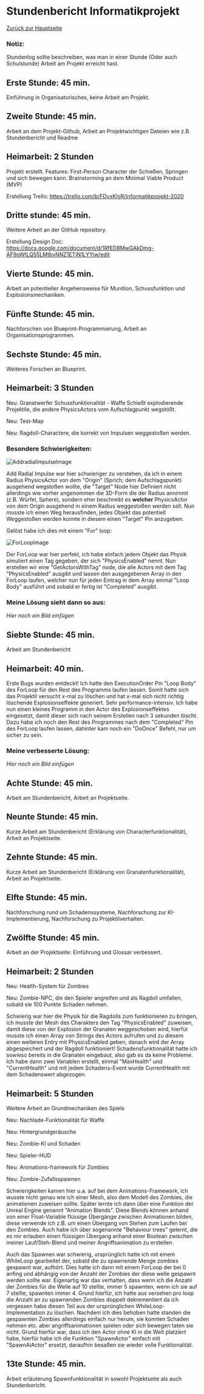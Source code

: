 # Stundenbericht Informatikprojekt

[Zurück zur Hauptseite](https://github.com/Felixzed/Informatikprojekt)

### Notiz:
Stundenlog sollte beschreiben, was man in einer Stunde (Oder auch Schulstunde) Arbeit am Projekt erreicht hast.

## Erste Stunde: 45 min.
Einführung in Organisatorisches, keine Arbeit am Projekt.

## Zweite Stunde: 45 min.
Arbeit an dem Projekt-Github, Arbeit an Projektwichtigen Dateien wie z.B. Stundenbericht und Readme

## Heimarbeit: 2 Stunden
Projekt erstellt.
Features: First-Person Character der Schießen, Springen und sich bewegen kann.
Brainstorming an dem Minimal Viable Product (MVP)

Erstellung Trello: https://trello.com/b/FDvxKhjR/informatikprojekt-2020

## Dritte stunde: 45 min.
Weitere Arbeit an der GitHub repository.

Erstellung Design Doc: https://docs.google.com/document/d/1RfED8MwGAkDmg-AF9oWtLQ55LMtbvNNZ1ETjN1LYYiw/edit

## Vierte Stunde: 45 min. 
Arbeit an potentieller Angehensweise für Munition, Schussfunktion und Explosionsmechaniken.

## Fünfte Stunde: 45 min.
Nachforschen von Blueprint-Programmierung, Arbeit an Organisationsprogrammen.

## Sechste Stunde: 45 min.
Weiteres Forschen an Blueprint.

## Heimarbeit: 3 Stunden
Neu: Granatwerfer Schussfunktionalität - Waffe Schießt explodierende Projektile, die andere PhysicsActors vom Aufschlagpunkt wegstößt.

Neu: Test-Map

Neu: Ragdoll-Charactere, die korrekt von Impulsen weggestoßen werden.

### Besondere Schwierigkeiten:

![AddradialImpulseImage](.images/UnrealEngineAddRadialImpulse.PNG)

Add Radial Impulse war hier schwieriger zu verstehen, da ich in einem Radius PhysicsActor von dem "Origin" (Sprich; dem Aufschlagspunkt) ausgehend wegstoßen wollte, die "Target" Node hier Definiert nicht allerdings wie vorher angenommen die 3D-Form die der Radius annimmt (z.B. Würfel, Sphere), sondern eher beschreibt es **welcher** PhysicsActor von dem Origin ausgehend in einem Radius weggestoßen werden soll. Nun musste ich einen Weg herausfinden, jedes Objekt das potentiell Weggestoßen werden konnte in diesem einen "Target" Pin anzugeben.

Gelöst habe ich dies mit einem "For" loop:

![ForLoopImage](.images/UnrealEngineForLoop.PNG)

Der ForLoop war hier perfekt, ich habe einfach jedem Objekt das Physik simuliert einen Tag gegeben, der sich "PhysicsEnabled" nennt. Nun erstellen wir eine "GetActorsWithTag" node, die alle Actors mit dem Tag "PhysicsEnabled" ausgibt und lassen den ausgegebenen Array in den ForLoop laufen, welcher nun für jeden Eintrag in dem Array einmal "Loop Body" ausführt und sobald er fertig ist "Completed" ausgibt.

### Meine Lösung sieht dann so aus:

*Hier noch ein Bild einfügen*

## Siebte Stunde: 45 min.
Arbeit am Stundenbericht

## Heimarbeit: 40 min.
Erste Bugs wurden entdeckt!
Ich hatte den ExecutionOrder Pin "Loop Body" des ForLoop für den Rest des Programms laufen lassen.
Somit hatte sich das Projektil versucht x-mal zu löschen und hat x-mal sich nicht richtig löschende Explosionseffekte generiert. Sehr performance-intensiv.
Ich habe nun einen kleines Programm in den Actor des Explosionseffektes eingesetzt, damit dieser sich nach seinem Erstellen nach 3 sekunden löscht. Dazu habe ich noch den Rest des Programmes nach dem "Completed" Pin des ForLoop laufen lassen, dahinter kam noch ein "DoOnce" Befehl, nur um sicher zu sein.


### Meine verbesserte Lösung:
*Hier noch ein Bild einfügen*

## Achte Stunde: 45 min.
Arbeit am Stundenbericht, Arbeit an Projektseite.

## Neunte Stunde: 45 min.
Kurze Arbeit am Stundenbericht (Erklärung von Characterfunktionalität), Arbeit an Projektseite.

## Zehnte Stunde: 45 min.
Kurze Arbeit am Stundenbericht (Erklärung von Granatenfunktionalität), Arbeit an Projektseite.

## Elfte Stunde: 45 min.
Nachforschung rund um Schadenssysteme, Nachforschung zur KI-Implementierung, Nachforschung zu Projektilverhalten.

## Zwölfte Stunde: 45 min.
Arbeit an der Projektseite: Einführung und Glossar verbessert.

## Heimarbeit: 2 Stunden

Neu: Health-System für Zombies

Neu: Zombie-NPC, die den Spieler angreifen und als Ragdoll umfallen, sobald sie 100 Punkte Schaden nehmen.

Schwierig war hier die Physik für die Ragdolls zum funktionieren zu bringen, ich musste der Mesh des Charakters den Tag "PhysicsEnabled" zuweisen, damit diese von der Explosion der Granaten weggeschoben wird, hierfür musste ich einen Array von Strings des Actors aufrufen und zu diesem einen weiteren Entry mit PhysicsEnabled geben, danach wird der Array abgespeichert und der Ragdoll funktioniert!
Schadensfunktionalität hatte ich sowieso bereits in die Granaten eingebaut, also gab es da keine Probleme. Ich habe dann zwei Variablen erstellt, einmal "MaxHealth" und "CurrentHealth" und mit jedem Schadens-Event wurde CurrentHealth mit dem Schadenswert abgezogen.

## Heimarbeit: 5 Stunden

Weitere Arbeit an Grundmechaniken des Spiels

Neu: Nachlade-Funktionalität für Waffe

Neu: Hintergrundgeräusche

Neu: Zombie-KI und Schaden

Neu: Spieler-HUD

Neu: Animations-framework für Zombies

Neu: Zombie-Zufallsspawnen


Schwierigkeiten kamen hier u.a. auf bei dem Animations-Framework, ich wusste nicht genau wie ich einer Mesh, also dem Modell des Zombies, die animationen zuweisen sollte. Später lernte ich dann über eine Funktion der Unreal Engine genannt "Animation Blends". Diese Blends können anhand von einer Float-Variable flüssige Übergänge zwischen Animationen bilden, diese verwende ich z.B. um einen Übergang von Stehen zum Laufen bei den Zombies. Auch habe ich über sogenannte "Behaviour trees" gelernt, die es mir erlauben einen flüssigen Übergang anhand einer Boolean zwischen meiner Lauf/Steh-Blend und meiner Angriffsanimation zu erstellen.

Auch das Spawnen war schwierig, ursprünglich hatte ich mit einem WhileLoop gearbeitet der, sobald die zu spawnende Menge zombies gespawnt war, aufhört. Dies hatte ich dann mit einem ForLoop der bei 0 anfing und abhängig von der Anzahl der Zombies der diese welle gespawnt werden sollte war. Eigenartig war das verhalten, dass wenn ich die Anzahl der Zombies für die Welle auf 10 stellte, immer 5 spawnten, wenn ich sie auf 7 stellte, spawnten immer 4. Grund hierfür, ich hatte aus versehen pro loop die Anzahl an zu spawnenden Zombies doppelt dekrementiert da ich vergessen habe diesen Teil aus der ursprünglichen WhileLoop-Implementation zu löschen. Nachdem ich dies behoben hatte standen die gespawnten Zombies allerdings einfach nur herum, sie konnten Schaden nehmen etc. aber angriffsanimationen spielen oder sich bewegen taten sie nicht. Grund hierfür war, dass ich den Actor ohne KI in die Welt platziert habe, hierfür habe ich die Funktion "SpawnActor" einfach mit "SpawnAiActor" ersetzt, daraufhin besaßen sie wieder volle Funktionalität.

## 13te Stunde: 45 min.
Arbeit erläuterung Spawnfunktionalität in sowohl Projektseite als auch Stundenbericht.
